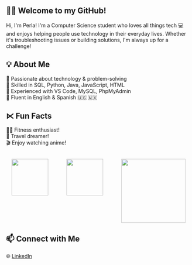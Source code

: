 ## 👩‍💻 Welcome to my GitHub!

Hi, I'm Perla! I'm a Computer Science student who loves all things tech 💻 and enjoys helping people use technology in their everyday lives. Whether it's troubleshooting issues or building solutions, I'm always up for a challenge!

## 💡 About Me
🌸 Passionate about technology & problem-solving<br>
🌸 Skilled in SQL, Python, Java, JavaScript, HTML<br>
🌸 Experienced with VS Code, MySQL, PhpMyAdmin<br>
🌸 Fluent in English & Spanish 🇺🇸 🇲🇽

## ⋉ Fun Facts
🏋️‍♀️ Fitness enthusiast!<br>
🛫 Travel dreamer!<br>
🎬 Enjoy watching anime!<br>

## 

<div style="display: flex; justify-content: center; gap: 50px;">
  <img src="https://media2.giphy.com/media/v1.Y2lkPTc5MGI3NjExZ2FreWtrcHBnNmdqaDIyem13ZmMzMG43aTliNWN1MTZsM3dteWQ2YSZlcD12MV9pbnRlcm5hbF9naWZfYnlfaWQmY3Q9Zw/hmdApHQb2hdfdKu6jg/giphy.gif" width="100" />
  <img src="https://media0.giphy.com/media/v1.Y2lkPTc5MGI3NjExNGt3dXRzODZlcDYzcWRuMm9id2RmcTMwOGhrdDVmNmV4aGlsNTVmZCZlcD12MV9pbnRlcm5hbF9naWZfYnlfaWQmY3Q9Zw/OLPQ6z2hlHmwFc4Hso/giphy.gif" width="100" />
  <img src="https://media4.giphy.com/media/v1.Y2lkPTc5MGI3NjExM2MxZ2twZzh0b3BpM2tpdzZna25kYmZyaW9pYzF6d2I4cGcyaHFhMCZlcD12MV9pbnRlcm5hbF9naWZfYnlfaWQmY3Q9Zw/oJjxexthHrPbi/giphy.gif" width="175"/>
</div>


## 📫 Connect with Me
🌐 [LinkedIn](https://www.linkedin.com/in/perla-rodriguez-08892126b)


